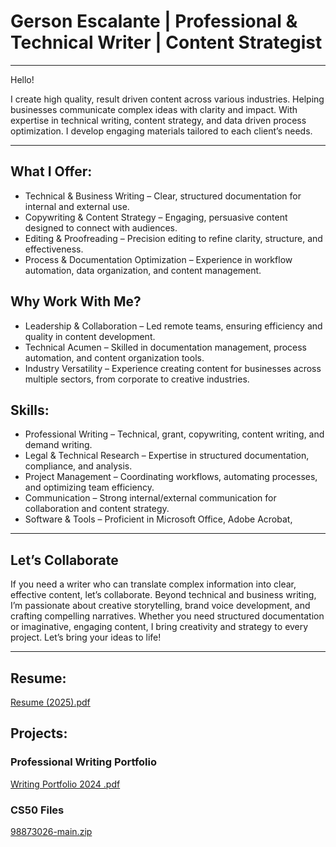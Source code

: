 # Gerson Escalante | Professional & Technical Writer | Content Strategist

---------------------------------------------------------------------------------------------------------------------------------------------------------------------------------------------------------------------

Hello!

I create high quality, result driven content across various industries. Helping businesses communicate complex ideas with clarity and impact. With expertise in technical writing, content strategy, and data driven process optimization. I develop engaging materials tailored to each client’s needs.

---------------------------------------------------------------------------------------------------------------------------------------------------------------------------------------------------------------------

## What I Offer:

* Technical & Business Writing – Clear, structured documentation for internal and external use.
* Copywriting & Content Strategy – Engaging, persuasive content designed to connect with audiences.
* Editing & Proofreading – Precision editing to refine clarity, structure, and effectiveness.
* Process & Documentation Optimization – Experience in workflow automation, data organization, and content management.

## Why Work With Me?

* Leadership & Collaboration – Led remote teams, ensuring efficiency and quality in content development.
* Technical Acumen – Skilled in documentation management, process automation, and content organization tools.
* Industry Versatility – Experience creating content for businesses across multiple sectors, from corporate to creative industries.

## Skills:

- Professional Writing – Technical, grant, copywriting, content writing, and demand writing.
- Legal & Technical Research – Expertise in structured documentation, compliance, and analysis.
- Project Management – Coordinating workflows, automating processes, and optimizing team efficiency.
- Communication – Strong internal/external communication for collaboration and content strategy.
- Software & Tools – Proficient in Microsoft Office, Adobe Acrobat, 

---------------------------------------------------------------------------------------------------------------------------------------------------------------------------------------------------------------------

## Let’s Collaborate

If you need a writer who can translate complex information into clear, effective content, let’s collaborate. Beyond technical and business writing, I’m passionate about creative storytelling, brand voice development, and crafting compelling narratives. Whether you need structured documentation or imaginative, engaging content, I bring creativity and strategy to every project. Let’s bring your ideas to life!

---------------------------------------------------------------------------------------------------------------------------------------------------------------------------------------------------------------------

## Resume:

[Resume (2025).pdf](https://github.com/user-attachments/files/18722911/Resume.2025.pdf)

## Projects:

### Professional Writing Portfolio
[Writing Portfolio 2024 .pdf](https://github.com/GersonE47/GersonE47.github.io/files/14622239/Writing.Portfolio.2024.pdf)

### CS50 Files
[98873026-main.zip](https://github.com/GersonE47/GersonE47.github.io/files/13945044/98873026-main.zip)
